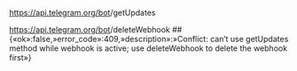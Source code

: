 https://api.telegram.org/bot<YourBOTToken>/getUpdates

https://api.telegram.org/bot<YourBOTToken>/deleteWebhook ## {«ok»:false,»error_code»:409,»description»:»Conflict: can’t use getUpdates method while webhook is active; use deleteWebhook to delete the webhook first»}
